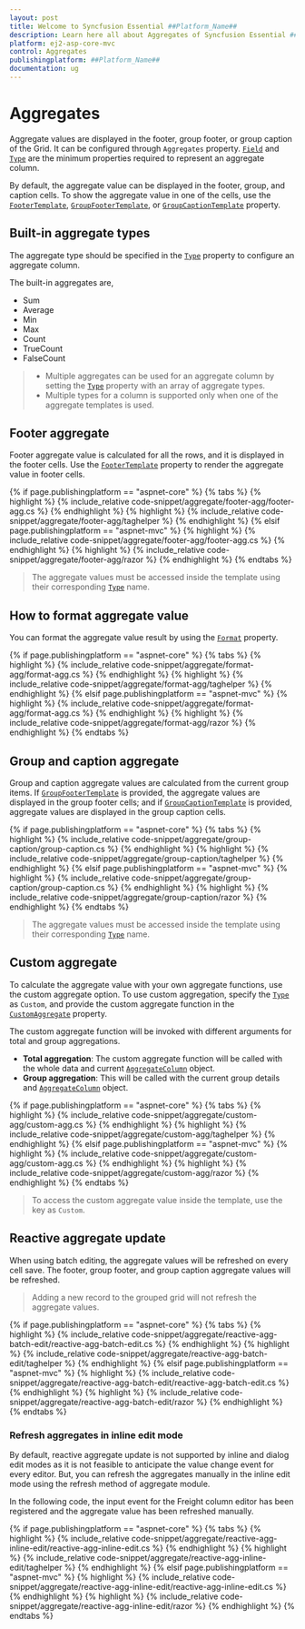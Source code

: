 ```yaml
---
layout: post
title: Welcome to Syncfusion Essential ##Platform_Name##
description: Learn here all about Aggregates of Syncfusion Essential ##Platform_Name## widgets based on HTML5 and jQuery.
platform: ej2-asp-core-mvc
control: Aggregates
publishingplatform: ##Platform_Name##
documentation: ug
---
```



# Aggregates

Aggregate values are displayed in the footer, group footer, or group caption of the Grid. It can be configured through `Aggregates` property.
 [`Field`](https://help.syncfusion.com/cr/aspnetcore-js2/Syncfusion.EJ2.Grids.GridAggregateColumn.html#Syncfusion_EJ2_Grids_GridAggregateColumn_Field) and
  [`Type`](https://help.syncfusion.com/cr/aspnetcore-js2/Syncfusion.EJ2.Grids.GridAggregateColumn.html#Syncfusion_EJ2_Grids_GridAggregateColumn_Type)
 are the minimum properties required to represent an aggregate column.

By default, the aggregate value can be displayed in the footer, group, and caption cells. To show the aggregate value in one of the cells, use the [`FooterTemplate`](https://help.syncfusion.com/cr/aspnetcore-js2/Syncfusion.EJ2.Grids.GridAggregateColumn.html#Syncfusion_EJ2_Grids_GridAggregateColumn_FooterTemplate),
[`GroupFooterTemplate`](https://help.syncfusion.com/cr/aspnetcore-js2/Syncfusion.EJ2.Grids.GridAggregateColumn.html#Syncfusion_EJ2_Grids_GridAggregateColumn_GroupFooterTemplate),
 or [`GroupCaptionTemplate`](https://help.syncfusion.com/cr/aspnetcore-js2/Syncfusion.EJ2.Grids.GridAggregateColumn.html#Syncfusion_EJ2_Grids_GridAggregateColumn_GroupCaptionTemplate) property.

## Built-in aggregate types

The aggregate type should be specified in the [`Type`](https://help.syncfusion.com/cr/aspnetcore-js2/Syncfusion.EJ2.Grids.GridAggregateColumn.html#Syncfusion_EJ2_Grids_GridAggregateColumn_Type) property to configure an aggregate column.

The built-in aggregates are,
* Sum
* Average
* Min
* Max
* Count
* TrueCount
* FalseCount

> * Multiple aggregates can be used for an aggregate column by setting the [`Type`](https://help.syncfusion.com/cr/aspnetcore-js2/Syncfusion.EJ2.Grids.GridAggregateColumn.html#Syncfusion_EJ2_Grids_GridAggregateColumn_Type) property
with an array of aggregate types.
> * Multiple types for a column is supported only when one of the aggregate templates is used.

## Footer aggregate

Footer aggregate value is calculated for all the rows, and it is displayed in the footer cells. Use the [`FooterTemplate`](https://help.syncfusion.com/cr/aspnetcore-js2/Syncfusion.EJ2.Grids.GridAggregateColumn.html#Syncfusion_EJ2_Grids_GridAggregateColumn_FooterTemplate) property to render the aggregate value in footer cells.

{% if page.publishingplatform == "aspnet-core" %}
{% tabs %}
{% highlight %}
{% include_relative code-snippet/aggregate/footer-agg/footer-agg.cs %}
{% endhighlight %}
{% highlight %}
{% include_relative code-snippet/aggregate/footer-agg/taghelper %}
{% endhighlight %}
{% elsif page.publishingplatform == "aspnet-mvc" %}
{% highlight %} {% include_relative code-snippet/aggregate/footer-agg/footer-agg.cs %}
{% endhighlight %}
{% highlight %}
{% include_relative code-snippet/aggregate/footer-agg/razor %}
{% endhighlight %}
{% endtabs %}



> The aggregate values must be accessed inside the template using their corresponding [`Type`](https://help.syncfusion.com/cr/aspnetcore-js2/Syncfusion.EJ2.Grids.GridAggregateColumn.html#Syncfusion_EJ2_Grids_GridAggregateColumn_Type) name.

## How to format aggregate value

You can format the aggregate value result by using the [`Format`](https://help.syncfusion.com/cr/aspnetcore-js2/Syncfusion.EJ2.Grids.GridAggregateColumn.html#Syncfusion_EJ2_Grids_GridAggregateColumn_Format) property.

{% if page.publishingplatform == "aspnet-core" %}
{% tabs %}
{% highlight %}
{% include_relative code-snippet/aggregate/format-agg/format-agg.cs %}
{% endhighlight %}
{% highlight %}
{% include_relative code-snippet/aggregate/format-agg/taghelper %}
{% endhighlight %}
{% elsif page.publishingplatform == "aspnet-mvc" %}
{% highlight %} {% include_relative code-snippet/aggregate/format-agg/format-agg.cs %}
{% endhighlight %}
{% highlight %}
{% include_relative code-snippet/aggregate/format-agg/razor %}
{% endhighlight %}
{% endtabs %}



## Group and caption aggregate

Group and caption aggregate values are calculated from the current group items.
If [`GroupFooterTemplate`](https://help.syncfusion.com/cr/aspnetcore-js2/Syncfusion.EJ2.Grids.GridAggregateColumn.html#Syncfusion_EJ2_Grids_GridAggregateColumn_GroupFooterTemplate) is provided, the aggregate values are displayed in the group footer cells; and if [`GroupCaptionTemplate`](https://help.syncfusion.com/cr/aspnetcore-js2/Syncfusion.EJ2.Grids.GridAggregateColumn.html#Syncfusion_EJ2_Grids_GridAggregateColumn_GroupCaptionTemplate)
 is provided, aggregate values are displayed in the group caption cells.

{% if page.publishingplatform == "aspnet-core" %}
{% tabs %}
{% highlight %}
{% include_relative code-snippet/aggregate/group-caption/group-caption.cs %}
{% endhighlight %}
{% highlight %}
{% include_relative code-snippet/aggregate/group-caption/taghelper %}
{% endhighlight %}
{% elsif page.publishingplatform == "aspnet-mvc" %}
{% highlight %} {% include_relative code-snippet/aggregate/group-caption/group-caption.cs %}
{% endhighlight %}
{% highlight %}
{% include_relative code-snippet/aggregate/group-caption/razor %}
{% endhighlight %}
{% endtabs %}



> The aggregate values must be accessed inside the template using their corresponding [`Type`](https://help.syncfusion.com/cr/aspnetcore-js2/Syncfusion.EJ2.Grids.GridAggregateColumn.html#Syncfusion_EJ2_Grids_GridAggregateColumn_Type) name.

## Custom aggregate

To calculate the aggregate value with your own aggregate functions, use the custom aggregate option. To use custom aggregation, specify the [`Type`](https://help.syncfusion.com/cr/aspnetcore-js2/Syncfusion.EJ2.Grids.GridAggregateColumn.html#Syncfusion_EJ2_Grids_GridAggregateColumn_Type) as `Custom`, and provide the custom aggregate function in the [`CustomAggregate`](https://help.syncfusion.com/cr/aspnetcore-js2/Syncfusion.EJ2.Grids.GridAggregateColumn.html#Syncfusion_EJ2_Grids_GridAggregateColumn_CustomAggregate) property.

The custom aggregate function will be invoked with different arguments for total and group aggregations.
* **Total aggregation**: The custom aggregate function will be called with the whole data and current [`AggregateColumn`](https://help.syncfusion.com/cr/aspnetcore-js2/Syncfusion.EJ2.Grids.GridAggregateColumn.html#Syncfusion_EJ2_Grids_GridAggregateColumn_ColumnName)
object.
* **Group aggregation**: This will be called with the current group details and [`AggregateColumn`](https://help.syncfusion.com/cr/aspnetcore-js2/Syncfusion.EJ2.Grids.GridAggregateColumn.html#Syncfusion_EJ2_Grids_GridAggregateColumn_ColumnName) object.

{% if page.publishingplatform == "aspnet-core" %}
{% tabs %}
{% highlight %}
{% include_relative code-snippet/aggregate/custom-agg/custom-agg.cs %}
{% endhighlight %}
{% highlight %}
{% include_relative code-snippet/aggregate/custom-agg/taghelper %}
{% endhighlight %}
{% elsif page.publishingplatform == "aspnet-mvc" %}
{% highlight %} {% include_relative code-snippet/aggregate/custom-agg/custom-agg.cs %}
{% endhighlight %}
{% highlight %}
{% include_relative code-snippet/aggregate/custom-agg/razor %}
{% endhighlight %}
{% endtabs %}



> To access the custom aggregate value inside the template, use the key as `Custom`.

## Reactive aggregate update

When using batch editing, the aggregate values will be refreshed on every cell save. The footer, group footer, and group caption aggregate values will be refreshed.

> Adding a new record to the grouped grid will not refresh the aggregate values.

{% if page.publishingplatform == "aspnet-core" %}
{% tabs %}
{% highlight %}
{% include_relative code-snippet/aggregate/reactive-agg-batch-edit/reactive-agg-batch-edit.cs %}
{% endhighlight %}
{% highlight %}
{% include_relative code-snippet/aggregate/reactive-agg-batch-edit/taghelper %}
{% endhighlight %}
{% elsif page.publishingplatform == "aspnet-mvc" %}
{% highlight %} {% include_relative code-snippet/aggregate/reactive-agg-batch-edit/reactive-agg-batch-edit.cs %}
{% endhighlight %}
{% highlight %}
{% include_relative code-snippet/aggregate/reactive-agg-batch-edit/razor %}
{% endhighlight %}
{% endtabs %}



### Refresh aggregates in inline edit mode

By default, reactive aggregate update is not supported by inline and dialog edit modes as it is not feasible to anticipate the value change event for every editor. But, you can refresh the aggregates manually in the inline edit mode using the refresh method of aggregate module.

In the following code, the input event for the Freight column editor has been registered and the aggregate value has been refreshed manually.

{% if page.publishingplatform == "aspnet-core" %}
{% tabs %}
{% highlight %}
{% include_relative code-snippet/aggregate/reactive-agg-inline-edit/reactive-agg-inline-edit.cs %}
{% endhighlight %}
{% highlight %}
{% include_relative code-snippet/aggregate/reactive-agg-inline-edit/taghelper %}
{% endhighlight %}
{% elsif page.publishingplatform == "aspnet-mvc" %}
{% highlight %} {% include_relative code-snippet/aggregate/reactive-agg-inline-edit/reactive-agg-inline-edit.cs %}
{% endhighlight %}
{% highlight %}
{% include_relative code-snippet/aggregate/reactive-agg-inline-edit/razor %}
{% endhighlight %}
{% endtabs %}

